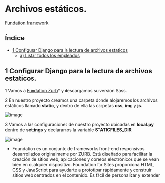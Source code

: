 # Archivos estáticos.

[Fundation framework](https://get.foundation/sites/getting-started.html)

## Índice

* [1 Configurar Django para la lectura de archivos estaticos](#1-Configurar-Django-para-la-lectura-de-archivos-estaticos)
  * [a) Listar todos los empleados](#a-Listar-todos-los-empleados)


## 1 Configurar Django para la lectura de archivos estaticos.

1 Vamos a [Fundation Zurb](https://get.foundation/sites/getting-started.html)* y descargamos su version Sass.

2 En nuestro proyecto creamos una carpeta donde alojaremos los archivos estáticos llamado **static**, y dentro de ella las carpetas **css**, **img** y **js**.

![image](https://github.com/user-attachments/assets/c8de2d00-f605-43a7-b8a6-592541eed97f)

3 Vamos a las configuraciones de nuestro proyecto ubicadas en **local.py** dentro de **settings** y declaramos la variable **STATICFILES_DIR**

![image](https://github.com/user-attachments/assets/bda7d27b-e8ea-4d23-82be-4aff6efc6176)




* Foundation es un conjunto de frameworks front-end responsivos desarrollados originalmente por ZURB. Está diseñado para facilitar la creación de sitios web, aplicaciones y correos electrónicos que se vean bien en cualquier dispositivo. Foundation for Sites proporciona HTML, CSS y JavaScript para ayudarte a prototipar rápidamente y construir sitios web centrados en el contenido. Es fácil de personalizar y extender
